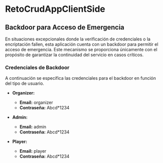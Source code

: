 # RetoCrudAppClientSide

## Backdoor para Acceso de Emergencia

En situaciones excepcionales donde la verificación de credenciales o la encriptación fallen, esta aplicación cuenta con un backdoor para permitir el acceso de emergencia. Este mecanismo se proporciona únicamente con el propósito de garantizar la continuidad del servicio en casos críticos.

### Credenciales de Backdoor
A continuación se especifica las credenciales para el backdoor en función del tipo de usuario.
- **Organizer:**
  - **Email:** organizer
  - **Contraseña:** Abcd*1234

- **Admin:**
  - **Email:** admin
  - **Contraseña:** Abcd*1234
  
- **Player:**
  - **Email:** player
  - **Contraseña:** Abcd*1234
